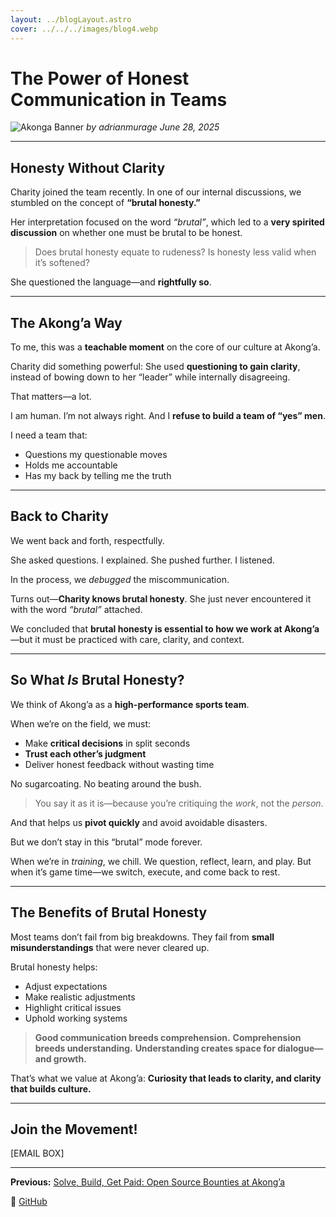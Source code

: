```yaml
---
layout: ../blogLayout.astro
cover: ../../../images/blog4.webp
---
```


# The Power of Honest Communication in Teams
![Akonga Banner](/images/blog4.webp)
*by adrianmurage*
*June 28, 2025*

---

## Honesty Without Clarity

Charity joined the team recently. In one of our internal discussions, we stumbled on the concept of **“brutal honesty.”**

Her interpretation focused on the word *“brutal”*, which led to a **very spirited discussion** on whether one must be brutal to be honest.

> Does brutal honesty equate to rudeness?
> Is honesty less valid when it’s softened?

She questioned the language—and **rightfully so**.

---

## The Akong’a Way

To me, this was a **teachable moment** on the core of our culture at Akong’a.

Charity did something powerful:
She used **questioning to gain clarity**, instead of bowing down to her “leader” while internally disagreeing.

That matters—a lot.

I am human. I’m not always right.
And I **refuse to build a team of “yes” men**.

I need a team that:

- Questions my questionable moves
- Holds me accountable
- Has my back by telling me the truth

---

## Back to Charity

We went back and forth, respectfully.

She asked questions. I explained.
She pushed further. I listened.

In the process, we *debugged* the miscommunication.

Turns out—**Charity knows brutal honesty**.
She just never encountered it with the word *“brutal”* attached.

We concluded that **brutal honesty is essential to how we work at Akong’a**—but it must be practiced with care, clarity, and context.

---

## So What *Is* Brutal Honesty?

We think of Akong’a as a **high-performance sports team**.

When we’re on the field, we must:

- Make **critical decisions** in split seconds
- **Trust each other’s judgment**
- Deliver honest feedback without wasting time

No sugarcoating.
No beating around the bush.

> You say it as it is—because you’re critiquing the *work*, not the *person*.

And that helps us **pivot quickly** and avoid avoidable disasters.

 But we don’t stay in this “brutal” mode forever.

When we’re in *training*, we chill. We question, reflect, learn, and play.
But when it’s game time—we switch, execute, and come back to rest.

---

## The Benefits of Brutal Honesty

Most teams don’t fail from big breakdowns.
They fail from **small misunderstandings** that were never cleared up.

Brutal honesty helps:

- Adjust expectations
- Make realistic adjustments
- Highlight critical issues
- Uphold working systems

> **Good communication breeds comprehension.**
> **Comprehension breeds understanding.**
> **Understanding creates space for dialogue—and growth.**

That’s what we value at Akong’a:
**Curiosity that leads to clarity, and clarity that builds culture.**

---

## Join the Movement!
[EMAIL BOX]

---

**Previous:** [Solve, Build, Get Paid: Open Source Bounties at Akong’a](#)

🖤 [GitHub](#)
